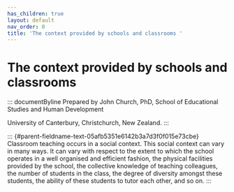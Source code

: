 ```yaml
---
has_children: true
layout: default
nav_order: 0
title: 'The context provided by schools and classrooms '
---
```

# The context provided by schools and classrooms 


::: documentByline
Prepared by John Church, PhD, School of Educational Studies and Human
Development

University of Canterbury, Christchurch, New Zealand.
:::

::: {#parent-fieldname-text-05afb5351e6142b3a7d3f0f015e73cbe}
Classroom teaching occurs in a social context. This social context can
vary in many ways. It can vary with respect to the extent to which the
school operates in a well organised and efficient fashion, the physical
facilities provided by the school, the collective knowledge of teaching
colleagues, the number of students in the class, the degree of diversity
amongst these students, the ability of these students to tutor each
other, and so on.
:::
